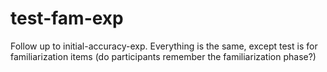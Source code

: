 # test-fam-exp
Follow up to initial-accuracy-exp. Everything is the same, except test is for familiarization items (do participants remember the familiarization phase?)



